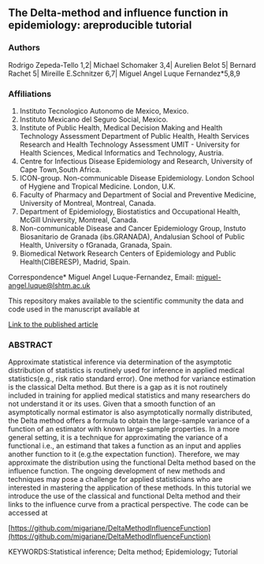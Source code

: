 ## The Delta-method and influence function in epidemiology: areproducible tutorial

### Authors
Rodrigo Zepeda-Tello 1,2| Michael Schomaker 3,4| Aurelien Belot 5| Bernard Rachet 5| Mireille E.Schnitzer 6,7| Miguel Angel Luque Fernandez*5,8,9

### Affiliations 
1. Instituto Tecnologico Autonomo de Mexico, Mexico.
2. Instituto Mexicano del Seguro Social, Mexico.
3. Institute of Public Health, Medical Decision Making and Health Technology Assessment Department of Public Health, Health Services Research and Health Technology Assessment UMIT - University for Health Sciences, Medical Informatics and Technology, Austria.
4. Centre for Infectious Disease Epidemiology and Research, University of Cape Town,South Africa.
5. ICON-group. Non-communicable Disease Epidemiology. London School of Hygiene and Tropical Medicine. London, U.K.
6. Faculty of Pharmacy and Department of Social and Preventive Medicine, University of Montreal, Montreal, Canada.
7. Department of Epidemiology, Biostatistics and Occupational Health, McGill University, Montreal, Canada.
8. Non-communicable Disease and Cancer Epidemiology Group, Instuto Biosanitario de Granada (ibs.GRANADA), Andalusian School of Public Health, University o fGranada, Granada, Spain.
9. Biomedical Network Research Centers of Epidemiology and Public Health(CIBERESP), Madrid, Spain.

Correspondence* Miguel Angel Luque-Fernandez, Email: miguel-angel.luque@lshtm.ac.uk  

This repository makes available to the scientific community the data and code used in the manuscript available at  

[Link to the published article]()

### ABSTRACT
Approximate statistical inference via determination of the asymptotic distribution of statistics is routinely used for inference in applied medical statistics(e.g., risk ratio standard error). One method for variance estimation is the classical Delta method. But there is a gap as it is not routinely included in training for applied medical statistics and many researchers do not understand it or its uses. Given that a smooth function of an asymptotically normal estimator is also asymptotically normally distributed, the Delta method offers a formula to obtain the large-sample variance of a function of an estimator with known large-sample properties. In a more general setting, it is a technique for approximating the variance of a functional i.e., an estimand that takes a function as an input and applies another function to it (e.g.the expectation function). Therefore, we may approximate the distribution using the functional Delta method based on the influence function. The ongoing development of new methods and techniques may pose a challenge for applied statisticians who are interested in mastering the application of these methods. In this tutorial we introduce the use of the classical and functional Delta method and their links to the influence curve from a practical perspective. The code can be accessed at 

[https://github.com/migariane/DeltaMethodInfluenceFunction](https://github.com/migariane/DeltaMethodInfluenceFunction)  

KEYWORDS:Statistical inference; Delta method; Epidemiology; Tutorial
